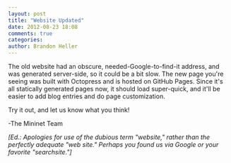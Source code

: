 ```yaml
---
layout: post
title: "Website Updated"
date: 2012-08-23 18:08
comments: true
categories:
author: Brandon Heller
---
```


The old website had an obscure, needed-Google-to-find-it address, and was generated server-side, so it could be a bit slow.  The new page you're seeing was built with Octopress and is hosted on GitHub Pages.  Since it's all statically generated pages now, it should load super-quick, and it'll be easier to add blog entries and do page customization.

Try it out, and let us know what you think!

-The Mininet Team


*[Ed.: Apologies for use of the dubious term "website," rather than the perfectly adequate "web site."
  Perhaps you found us via Google or your favorite "searchsite."]*
